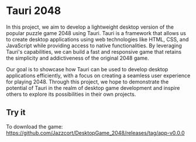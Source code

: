 # Tauri 2048 

In this project, we aim to develop a lightweight desktop version of the popular puzzle game 2048 using Tauri. Tauri is a framework that allows us to create desktop applications using web technologies like HTML, CSS, and JavaScript while providing access to native functionalities. By leveraging Tauri's capabilities, we can build a fast and responsive game that retains the simplicity and addictiveness of the original 2048 game.

Our goal is to showcase how Tauri can be used to develop desktop applications efficiently, with a focus on creating a seamless user experience for playing 2048. Through this project, we hope to demonstrate the potential of Tauri in the realm of desktop game development and inspire others to explore its possibilities in their own projects.

## Try it

To download the game: https://github.com/Jazzcort/DesktopGame_2048/releases/tag/app-v0.0.0
